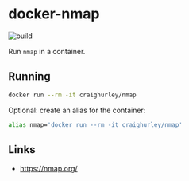 # docker-nmap

![build](https://github.com/craighurley/docker-nmap/workflows/build/badge.svg)

Run `nmap` in a container.

## Running

```sh
docker run --rm -it craighurley/nmap
```

Optional: create an alias for the container:

```sh
alias nmap='docker run --rm -it craighurley/nmap'
```

## Links

- <https://nmap.org/>
